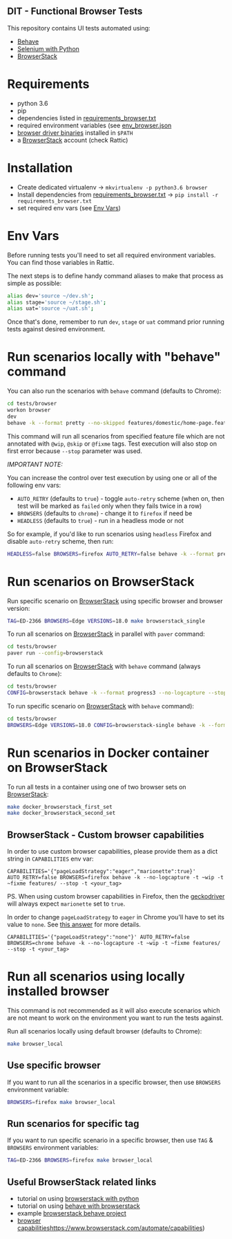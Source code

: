 DIT - Functional Browser Tests
----------------------------------

This repository contains UI tests automated using:
* [Behave](https://pythonhosted.org/behave/)
* [Selenium with Python](https://selenium-python.readthedocs.io/)
* [BrowserStack](https://www.browserstack.com/automate) 


# Requirements

* python 3.6
* pip
* dependencies listed in [requirements_browser.txt](../../requirements_browser.txt)
* required environment variables (see [env_browser.json](../../docker/env_browser.json)
* [browser driver binaries](https://selenium-python.readthedocs.io/installation.html#drivers) installed in `$PATH`
* a [BrowserStack](https://www.browserstack.com/users/sign_up) account (check Rattic)


# Installation

* Create dedicated virtualenv → `mkvirtualenv -p python3.6 browser`
* Install dependencies from [requirements_browser.txt](../../requirements_browser.txt) → `pip install -r requirements_browser.txt`
* set required env vars (see [Env Vars](#env-vars))


# Env Vars

Before running tests you'll need to set all required environment variables.  
You can find those variables in Rattic.  

The next steps is to define handy command aliases to make that process as simple as possible:

```bash
alias dev='source ~/dev.sh';
alias stage='source ~/stage.sh';
alias uat='source ~/uat.sh';
```

Once that's done, remember to run `dev`, `stage` or `uat` command prior running tests 
against desired environment.


# Run scenarios locally with "behave" command

You can also run the scenarios with `behave` command (defaults to Chrome): 
```bash
cd tests/browser
workon browser
dev
behave -k --format pretty --no-skipped features/domestic/home-page.feature --tags=~@wip --tags=~@skip --tags=~@fixme --stop
```

This command will run all scenarios from specified feature file which are not annotated 
with `@wip`, `@skip` or `@fixme` tags. Test execution will also stop on first error 
because `--stop` parameter was used.

*IMPORTANT NOTE:*

You can increase the control over test execution by using one or all of the following env vars:

* `AUTO_RETRY` (defaults to `true`) - toggle `auto-retry` scheme (when on, then test will be marked as `failed` only when they fails twice in a row)
* `BROWSERS` (defaults to `chrome`) - change it to `firefox` if need be
* `HEADLESS` (defaults to `true`) - run in a headless mode or not

So for example, if you'd like to run scenarios using `headless` Firefox and disable `auto-retry` scheme, then run:
```bash
HEADLESS=false BROWSERS=firefox AUTO_RETRY=false behave -k --format pretty --no-skipped features/domestic/home-page.feature --tags=~@wip --tags=~@skip --tags=~@fixme --stop
```

# Run scenarios on BrowserStack

Run specific scenario on [BrowserStack](https://www.browserstack.com/automate) using specific browser and browser version:
```bash
TAG=ED-2366 BROWSERS=Edge VERSIONS=18.0 make browserstack_single
```


To run all scenarios on [BrowserStack](https://www.browserstack.com/automate) in parallel with `paver` command:
```bash
cd tests/browser
paver run --config=browserstack
```


To run all scenarios on [BrowserStack](https://www.browserstack.com/automate) with `behave` command (always defaults to `Chrome`):   
```bash
cd tests/browser
CONFIG=browserstack behave -k --format progress3 --no-logcapture --stop --tags=-wip --tags=-skip --tags=~fixme
```


To run specific scenario on [BrowserStack](https://www.browserstack.com/automate) with `behave` command):   
```bash
cd tests/browser
BROWSERS=Edge VERSIONS=18.0 CONFIG=browserstack-single behave -k --format progress3 --no-logcapture --stop --tags=-wip --tags=-skip --tags=~fixme --tags={YOUR_TAG}
```


# Run scenarios in Docker container on BrowserStack

To run all tests in a container using one of two browser sets on [BrowserStack](https://www.browserstack.com/automate):  
```bash
make docker_browserstack_first_set
make docker_browserstack_second_set
```


## BrowserStack - Custom browser capabilities

In order to use custom browser capabilities, please provide them as a dict string in `CAPABILITIES` env var:
```shell
CAPABILITIES='{"pageLoadStrategy":"eager","marionette":true}' AUTO_RETRY=false BROWSERS=firefox behave -k --no-logcapture -t ~wip -t ~fixme features/ --stop -t <your_tag>
```

PS. When using custom browser capabilities in Firefox, then the [geckodriver](https://github.com/mozilla/geckodriver/) will always expect `marionette` set to `true`.

In order to change `pageLoadStrategy` to `eager` in Chrome you'll have to set its value to `none`.
See [this answer](https://stackoverflow.com/a/43737358) for more details.
```shell
CAPABILITIES='{"pageLoadStrategy":"none"}' AUTO_RETRY=false BROWSERS=chrome behave -k --no-logcapture -t ~wip -t ~fixme features/ --stop -t <your_tag>
```


# Run all scenarios using locally installed browser

This command is not recommended as it will also execute scenarios which are not meant 
to work on the environment you want to run the tests against.

Run all scenarios locally using default browser (defaults to Chrome):  
```bash
make browser_local
```


## Use specific browser

If you want to run all the scenarios in a specific browser, then use `BROWSERS` environment variable:  
```bash
BROWSERS=firefox make browser_local
```

## Run scenarios for specific tag

If you want to run specific scenario in a specific browser, then use `TAG` & `BROWSERS` environment variables:  
```bash
TAG=ED-2366 BROWSERS=firefox make browser_local
```


## Useful BrowserStack related links

* tutorial on using [browserstack with python](https://www.browserstack.com/automate/python)
* tutorial on using [behave with browserstack](https://www.browserstack.com/automate/behave)
* example [browserstack behave project](https://github.com/browserstack/behave-browserstack)
* [browser capabilities]()https://www.browserstack.com/automate/capabilities)

